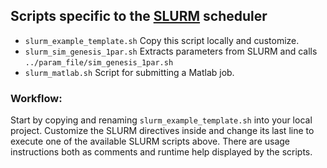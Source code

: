 ## Scripts specific to the [SLURM](https://computing.llnl.gov/linux/slurm/) scheduler

 - `slurm_example_template.sh` Copy this script locally and customize.
 - `slurm_sim_genesis_1par.sh` Extracts parameters from SLURM and calls `../param_file/sim_genesis_1par.sh`
 - `slurm_matlab.sh` Script for submitting a Matlab job.

### Workflow:
  Start by copying and renaming `slurm_example_template.sh` into your local project. Customize the SLURM directives inside and change its last line to execute one of the available SLURM scripts above. There are usage instructions both as comments and runtime help displayed by the scripts.
